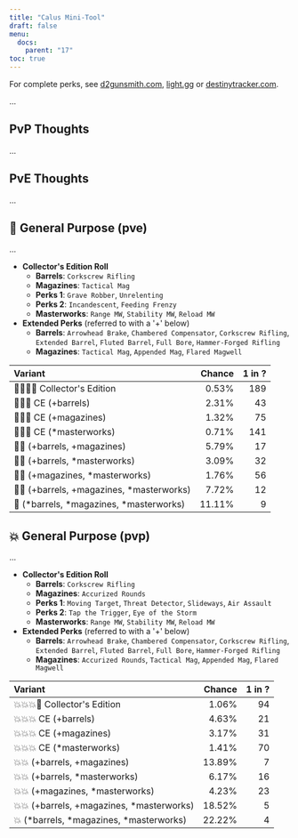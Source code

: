 ```yaml
---
title: "Calus Mini-Tool"
draft: false
menu:
  docs:
    parent: "17"
toc: true
---
```


For complete perks, see [d2gunsmith.com](https://d2gunsmith.com/w/2490988246), [light.gg](https://www.light.gg/db/items/2490988246) or [destinytracker.com](https://destinytracker.com/destiny-2/db/items/2490988246).

...

## PvP Thoughts

...

## PvE Thoughts

...

## 👾 General Purpose (pve)

...

* **Collector's Edition Roll**
  * **Barrels**: `Corkscrew Rifling`
  * **Magazines**: `Tactical Mag`
  * **Perks 1**: `Grave Robber`, `Unrelenting`
  * **Perks 2**: `Incandescent`, `Feeding Frenzy`
  * **Masterworks**: `Range MW`, `Stability MW`, `Reload MW`
* **Extended Perks** (referred to with a '+' below)
  * **Barrels**: `Arrowhead Brake`, `Chambered Compensator`, `Corkscrew Rifling`, `Extended Barrel`, `Fluted Barrel`, `Full Bore`, `Hammer-Forged Rifling`
  * **Magazines**: `Tactical Mag`, `Appended Mag`, `Flared Magwell`

| Variant | Chance | 1 in ? |
|:-|-:|-:|
| 👾👾👾🌟 Collector's Edition | 0.53% | 189 |
| 👾👾👾 CE (+barrels) | 2.31% | 43 |
| 👾👾👾 CE (+magazines) | 1.32% | 75 |
| 👾👾👾 CE (*masterworks) | 0.71% | 141 |
| 👾👾 (+barrels, +magazines) | 5.79% | 17 |
| 👾👾 (+barrels, *masterworks) | 3.09% | 32 |
| 👾👾 (+magazines, *masterworks) | 1.76% | 56 |
| 👾👾 (+barrels, +magazines, *masterworks) | 7.72% | 12 |
| 👾 (*barrels, *magazines, *masterworks) | 11.11% | 9 |

## 💥 General Purpose (pvp)

...

* **Collector's Edition Roll**
  * **Barrels**: `Corkscrew Rifling`
  * **Magazines**: `Accurized Rounds`
  * **Perks 1**: `Moving Target`, `Threat Detector`, `Slideways`, `Air Assault`
  * **Perks 2**: `Tap the Trigger`, `Eye of the Storm`
  * **Masterworks**: `Range MW`, `Stability MW`, `Reload MW`
* **Extended Perks** (referred to with a '+' below)
  * **Barrels**: `Arrowhead Brake`, `Chambered Compensator`, `Corkscrew Rifling`, `Extended Barrel`, `Fluted Barrel`, `Full Bore`, `Hammer-Forged Rifling`
  * **Magazines**: `Accurized Rounds`, `Tactical Mag`, `Appended Mag`, `Flared Magwell`

| Variant | Chance | 1 in ? |
|:-|-:|-:|
| 💥💥💥🌟 Collector's Edition | 1.06% | 94 |
| 💥💥💥 CE (+barrels) | 4.63% | 21 |
| 💥💥💥 CE (+magazines) | 3.17% | 31 |
| 💥💥💥 CE (*masterworks) | 1.41% | 70 |
| 💥💥 (+barrels, +magazines) | 13.89% | 7 |
| 💥💥 (+barrels, *masterworks) | 6.17% | 16 |
| 💥💥 (+magazines, *masterworks) | 4.23% | 23 |
| 💥💥 (+barrels, +magazines, *masterworks) | 18.52% | 5 |
| 💥 (*barrels, *magazines, *masterworks) | 22.22% | 4 |
